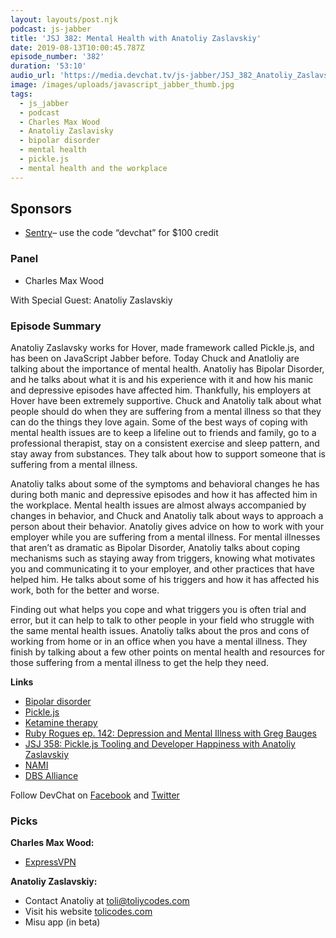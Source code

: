```yaml
---
layout: layouts/post.njk
podcast: js-jabber
title: 'JSJ 382: Mental Health with Anatoliy Zaslavskiy'
date: 2019-08-13T10:00:45.787Z
episode_number: '382'
duration: '53:10'
audio_url: 'https://media.devchat.tv/js-jabber/JSJ_382_Anatoliy_Zaslavskiy.mp3'
image: /images/uploads/javascript_jabber_thumb.jpg
tags:
  - js_jabber
  - podcast
  - Charles Max Wood
  - Anatoliy Zaslavisky
  - bipolar disorder
  - mental health
  - pickle.js
  - mental health and the workplace
---
```

## **Sponsors**



*   [Sentry](http://sentry.io/)– use the code “devchat” for $100 credit 


### **Panel**



*   Charles Max Wood

With Special Guest: Anatoliy Zaslavskiy


### **Episode Summary**

Anatoliy Zaslavsky works for Hover, made framework called Pickle.js, and has been on JavaScript Jabber before. Today Chuck and Anatloliy are talking about the importance of mental health. Anatoliy has Bipolar Disorder, and he talks about what it is and his experience with it and how his manic and depressive episodes have affected him. Thankfully, his employers at Hover have been extremely supportive. Chuck and Anatoliy talk about what people should do when they are suffering from a mental illness so that they can do the things they love again. Some of the best ways of coping with mental health issues are to keep a lifeline out to friends and family, go to a professional therapist, stay on a consistent exercise and sleep pattern, and stay away from substances. They talk about how to support someone that is suffering from a mental illness. 

Anatoliy talks about some of the symptoms and behavioral changes he has during both manic and depressive episodes and how it has affected him in the workplace. Mental health issues are almost always accompanied by changes in behavior, and Chuck and Anatoliy talk about ways to approach a person about their behavior. Anatoliy gives advice on how to work with your employer while you are suffering from a mental illness. For mental illnesses that aren’t as dramatic as Bipolar Disorder, Anatoliy talks about coping mechanisms such as staying away from triggers, knowing what motivates you and communicating it to your employer, and other practices that have helped him. He talks about some of his triggers and how it has affected his work, both for the better and worse.

 Finding out what helps you cope and what triggers you is often trial and error, but it can help to talk to other people in your field who struggle with the same mental health issues. Anatoliy talks about the pros and cons of working from home or in an office when you have a mental illness. They finish by talking about a few other points on mental health and resources for those suffering from a mental illness to get the help they need. 

**Links**



*   [Bipolar disorder](https://www.nimh.nih.gov/health/topics/bipolar-disorder/index.shtml)
*   [Pickle.js ](https://www.picklejs.com/)
*   [Ketamine therapy](https://www.health.harvard.edu/blog/ketamine-for-major-depression-new-tool-new-questions-2019052216673)
*   [Ruby Rogues ep. 142: Depression and Mental Illness with Greg Bauges](https://devchat.tv/ruby-rogues/142-rr-depression-and-mental-illness-with-greg-baugues/)
*   [JSJ 358: Pickle.js Tooling and Developer Happiness with Anatoliy Zaslavskiy](https://devchat.tv/js-jabber/jsj-358-pickle-js-tooling-and-developer-happiness-with-anatoliy-zaslavskiy/)
*   [NAMI](https://www.nami.org/)
*   [DBS Alliance](https://www.dbsalliance.org/)

Follow DevChat on [Facebook](https://www.facebook.com/DevChattv/?__tn__=%2Cd%2CP-R&eid=ARDBDrBnK71PDmx_8gE_IeIEo5SnM7cyzylVBjAwfaOo1ck_6q3GXuRBfaUQZaWVvFGyEVjrhDwnS_tV) and [Twitter](https://twitter.com/devchattv?lang=en)


### **Picks**

**Charles Max Wood:**



*   [ExpressVPN](https://www.expressvpn.com/)

**Anatoliy Zaslavskiy:**



*   Contact Anatoliy at [toli@toliycodes.com](mailto:toliy@toliycodes.com)
*   Visit his website [tolicodes.com](https://tolicodes.com/)
*   Misu app (in beta)

<!-- Docs to Markdown version 1.0β17 -->
